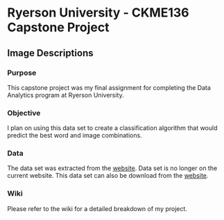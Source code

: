 # Ryerson University - CKME136 Capstone Project
## Image Descriptions

### Purpose
This capstone project was my final assignment for completing the Data Analytics program at Ryerson University.

### Objective
I plan on using this data set to create a classification algorithm that would predict the best word and image combinations.

### Data 
The data set was extracted from the [website](https://www.figure-eight.com/data-for-everyone/). Data set is no longer on the current website. This data set can also be download from the [website](https://data.world/crowdflower/image-descriptions). 

### Wiki
Please refer to the wiki for a detailed breakdown of my project.
